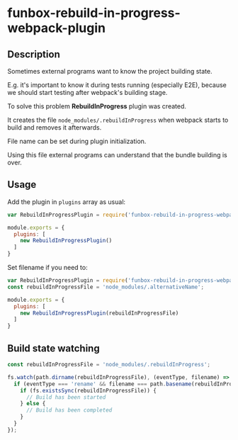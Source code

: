 # funbox-rebuild-in-progress-webpack-plugin

## Description

Sometimes external programs want to know the project building state.

E.g. it's important to know it during tests running (especially E2E), because we should start testing after webpack's building stage.

To solve this problem **RebuildInProgress** plugin was created.

It creates the file `node_modules/.rebuildInProgress` when webpack starts to build and removes it afterwards. 

File name can be set during plugin initialization. 

Using this file external programs can understand that the bundle building is over.

## Usage

Add the plugin in `plugins` array as usual:

```javascript
var RebuildInProgressPlugin = require('funbox-rebuild-in-progress-webpack-plugin');

module.exports = {
  plugins: [
    new RebuildInProgressPlugin()
  ]
}
```

Set filename if you need to:

```javascript
var RebuildInProgressPlugin = require('funbox-rebuild-in-progress-webpack-plugin');
const rebuildInProgressFile = 'node_modules/.alternativeName';

module.exports = {
  plugins: [
    new RebuildInProgressPlugin(rebuildInProgressFile)
  ]
}
```

## Build state watching

```javascript
const rebuildInProgressFile = 'node_modules/.rebuildInProgress';

fs.watch(path.dirname(rebuildInProgressFile), (eventType, filename) => {
  if (eventType === 'rename' && filename === path.basename(rebuildInProgressFile)) {
    if (fs.existsSync(rebuildInProgressFile)) {
      // Build has been started
    } else {
      // Build has been completed
    }
  }
});
```
